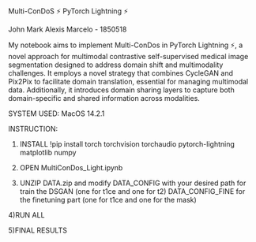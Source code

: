 Multi-ConDoS ⚡ PyTorch Lightning ⚡

John Mark Alexis Marcelo - 1850518 

My notebook aims to implement Multi-ConDos in PyTorch Lightning ⚡, a novel approach for multimodal contrastive self-supervised medical image segmentation designed to address domain shift and multimodality challenges. It employs a novel strategy that combines CycleGAN and Pix2Pix to facilitate domain translation, essential for managing multimodal data. Additionally, it introduces domain sharing layers to capture both domain-specific and shared information across modalities.

SYSTEM USED: MacOS 14.2.1

INSTRUCTION:

1) INSTALL
!pip install torch torchvision torchaudio pytorch-lightning matplotlib numpy

2) OPEN MultiConDos_Light.ipynb

3) UNZIP DATA.zip and modify
     DATA_CONFIG with your desired path for train the DSGAN (one for t1ce and one for t2)
     DATA_CONFIG_FINE for the finetuning part (one for t1ce and one for the mask)
   
4)RUN ALL

5)FINAL RESULTS 
  
